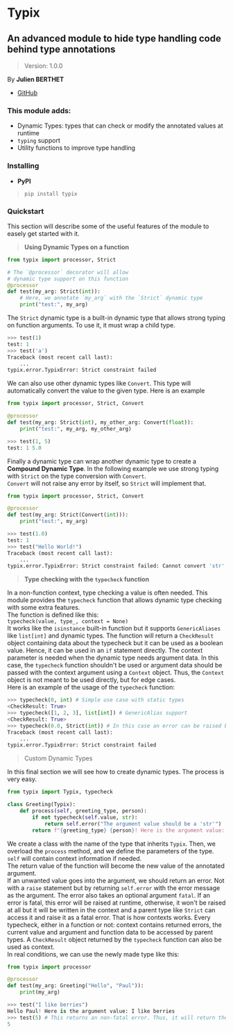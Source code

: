 # Typix
## An advanced module to hide type handling code behind type annotations

> Version: 1.0.0

By **Julien BERTHET**
* [GitHub](https://github.com/Julien-Berthet)

### This module adds:
* Dynamic Types: types that can check or modify the annotated values at runtime
* `typing` support
* Utility functions to improve type handling

### Installing
* **PyPI**  
> `pip install typix`

### Quickstart
This section will describe some of the useful features of the module to easely get started with it.

> **Using Dynamic Types on a function**
```py
from typix import processor, Strict

# The `@processor` decorator will allow 
# dynamic type support on this function
@processor
def test(my_arg: Strict(int)):
    # Here, we annotate `my_arg` with the `Strict` dynamic type
    print("test:", my_arg)
```

The `Strict` dynamic type is a built-in dynamic type that allows strong
typing on function arguments. To use it, it must wrap a child type.

```py
>>> test(1)
test: 1
>>> test('a')
Traceback (most recent call last):
    ...
typix.error.TypixError: Strict constraint failed
```

We can also use other dynamic types like `Convert`. This type will automatically convert the value to the given type. Here is an example

```py
from typix import processor, Strict, Convert

@processor
def test(my_arg: Strict(int), my_other_arg: Convert(float)):
    print("test:", my_arg, my_other_arg)
```

```py
>>> test(1, 5)
test: 1 5.0
```

Finally a dynamic type can wrap another dynamic type to create a **Compound Dynamic Type**. In the following example we use strong typing with `Strict` on the type conversion with `Convert`.  
`Convert` will not raise any error by itself, so `Strict` will implement that.

```py
from typix import processor, Strict, Convert

@processor
def test(my_arg: Strict(Convert(int))):
    print("test:", my_arg)
```

```py
>>> test(1.0)
test: 1
>>> test("Hello World!")
Traceback (most recent call last):
    ...
typix.error.TypixError: Strict constraint failed: Cannot convert 'str' to 'int'
```

> **Type checking with the `typecheck` function**

In a non-function context, type checking a value is often needed. This module provides the `typecheck` function that allows dynamic type checking
with some extra features.  
The function is defined like this:  
`typecheck(value, type_, context = None)`  
It works like the `isinstance` built-in function but it supports `GenericAliases` like `list[int]` and dynamic types. The function will return a `CheckResult` object containing data about the typecheck but it can be used as a boolean value. Hence, it can be used in an `if` statement directly. The context parameter is needed when the dynamic type needs argument data. In this case, the `typecheck` function shouldn't be used or argument data should be passed with the context argument using a `Context` object. Thus, the `Context` object is not meant to be used directly, but for edge cases.  
Here is an example of the usage of the `typecheck` function:

```py
>>> typecheck(0, int) # Simple use case with static types
<CheckResult: True>
>>> typecheck([1, 2, 3], list[int]) # GenericAlias support
<CheckResult: True>
>>> typecheck(0.0, Strict(int)) # In this case an error can be raised by typecheck
Traceback (most recent call last):
    ...
typix.error.TypixError: Strict constraint failed
```

> Custom Dynamic Types

In this final section we will see how to create dynamic types. The process is
very easy.

```py
from typix import Typix, typecheck

class Greeting(Typix):
    def process(self, greeting_type, person):
        if not typecheck(self.value, str):
            return self.error("The argument value should be a 'str'")
        return f"{greeting_type} {person}! Here is the argument value: {self.value}"
```

We create a class with the name of the type that inherits `Typix`. Then, we overload the `process` method, and we define the parameters of the type.  
`self` will contain context information if needed.  
The return value of the function will become the new value of the annotated argument.  
If an unwanted value goes into the argument, we should return an error. Not with a `raise`
statement but by returning `self.error` with the error message as
the argument. The error also takes an optional argument `fatal`. If an error is fatal, this error will be raised at runtime, otherwise, it won't be raised at all but it will be written in the context and a parent type like `Strict` can access it and raise it as a fatal error. That is how contexts works. Every typecheck, either in a function or not: context contains returned errors, the current value and argument and function data to be accessed by parent types. A `CheckResult` object returned by the `typecheck` function can also be used as context.  
In real conditions, we can use the newly made type like this:
```py
from typix import processor

@processor
def test(my_arg: Greeting("Hello", "Paul")):
    print(my_arg)
```
```py
>>> test("I like berries")
Hello Paul! Here is the argument value: I like berries
>>> test(5) # This returns an non-fatal error. Thus, it will return the default value.
5
```
